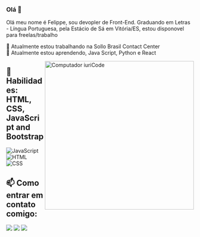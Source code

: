 ### Olá 👋



Olá meu nome é Felippe, sou devopler de Front-End. Graduando em Letras - Língua Portuguesa, pela Estácio de Sá em Vitória/ES, estou disponovel para freelas/trabalho



🔭 Atualmente estou trabalhando na Sollo Brasil Contact Center                                                        
🌱 Atualmente estou aprendendo, Java Script, Python e React




<img src = "https://raw.githubusercontent.com/MicaelliMedeiros/micaellimedeiros/master/image/computer-illustration.png" min-width = "400px" max-width = "400px" width = "400px" align = "right" alt = "Computador iuriCode">

🦄 Habilidades: HTML, CSS, JavaScript and Bootstrap
------------------------------------------------------------------------------------------------------------
![JavaScript](https://img.shields.io/badge/JavaScript-F7DF1E?style=for-the-badge&logo=javascript&logoColor=black)
  ![HTML](https://img.shields.io/badge/HTML5-E34F26?style=for-the-badge&logo=html5&logoColor=white)
  ![CSS](https://img.shields.io/badge/CSS3-1572B6?style=for-the-badge&logo=css3&logoColor=white)
 



📫 Como entrar em contato comigo:
------------------------------------------------------------------------------------------------------------
<p align="left">
  <a href="https://www.instagram.com/flupynho/ alt="Instagram">
  <img src="https://img.shields.io/badge/-Instagram-DF0174?style=for-the-badge&logo=instagram&logoColor=white&link=https://www.instagram.com/flupynho/"/></a>
  
  <a href="https://www.linkedin.com/in/felippesantos20/" alt="Linkedin">
  <img src="https://img.shields.io/badge/-Linkedin-0e76a8?style=for-the-badge&logo=Linkedin&logoColor=white&link=https://www.linkedin.com/in/felippesantos20/" /></a>

  <a href="https://www.facebook.com/felippelipy.75641" alt="Facebook">
  <img src="https://img.shields.io/badge/-Facebook-3b5998?style=for-the-badge&logo=facebook&logoColor=white&link=https://www.facebook.com/felippelipy.75641"/></a>
</p>


